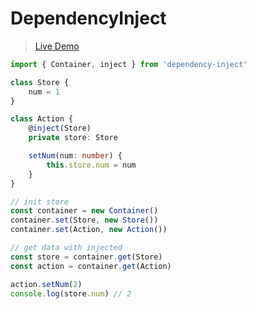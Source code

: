 # DependencyInject

> [Live Demo](https://jsfiddle.net/yp90Lep9/15/)

```typescript
import { Container, inject } from 'dependency-inject'

class Store {
    num = 1
}

class Action {
    @inject(Store)
    private store: Store

    setNum(num: number) {
        this.store.num = num
    }
}

// init store
const container = new Container()
container.set(Store, new Store())
container.set(Action, new Action())

// get data with injected
const store = container.get(Store)
const action = container.get(Action)

action.setNum(2)
console.log(store.num) // 2
```
